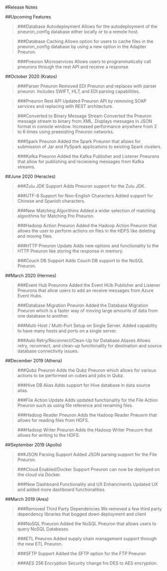 #Release Notes

##Upcoming Features

> ###Database Autodeployment
Allows for the autodeployment of the pneuron_config database either locally or to a remote host. 

> ###Database Caching
> Allows option for users to cache files in the pneuron_config database by using a new option in the Adapter Pneuron. 

> ###Pneuron Microservices
> Allows users to programmatically call pneurons through the rest API and receive a response 

##October 2020 (Kratos)

> ###Parser Pneuron
> Removed EDI Pneuron and replaces with parser pneuron. Includes SWIFT, HL7, and EDI parsing capabilities.

> ###Pneuron Rest API
> Updated Pneuron API by removing SOAP services and replacing with REST architecture.

> ###Converted to Binary Message Stream
> Converted the Pneuron message stream to binary from XML. Displays messages in JSON format in console window. Increased performance anywhere from 2 to 6 times using preexisting Pneuron networks.

> ###Spark Pneuron
> Added the Spark Pneuron that allows for submission of Jar and PySpark applications to existing Spark clusters.

> ###Kafka Pneuron
> Added the Kafka Publisher and Listener Pneurons that allow for publishing and recieveing messages from Kafka streams.

##June 2020 (Heracles)

> ###Zulu JDK Support
> Adds Pneuron support for the Zulu JDK.

> ###UTF-8 Support for Non-English Characters
> Added support for Chinese and Spanish characters.

> ###New Matching Algorithms
> Added a wider selection of matching algorithms for Matching Pro Pneuron.

> ###Hadoop Action Pneuron
> Added the Hadoop Action Pneuron that allows the user to perform actions on files in the HDFS like deleting and moving files. 

> ###HTTP Pneuron Update
> Adds new options and functionality to the HTTP Pneuron like storing the response in memory.

> ###Couch DB Support
> Adds Couch DB support to the NoSQL Pneuron.

##March 2020 (Hermes)

> ###Event Hub Pneurons
> Added the Event HUb Publisher and Listener Pneurons that allow users to add an receive messages from Azure Event Hubs.

> ###Database Migration Pneuron
> Added the Database Migration Pneuron which is a faster way of moving large amounts of data from one database to another. 

> ###Multi-Host / Multi-Port Setup on Single Server. 
> Added capability to have many hosts and ports on a single server. 

> ###Auto Retry/Reconnect/Clean-Up for Database Aliases
> Allows retry, reconnect, and clean-up functionality for destination and source database connectivity issues. 

##December 2019 (Athena)

> ###Qubz Pneuron
> Adds the Qubz Pneuron which allows for various actions to be performed on cubes and jobs in Qubz.

> ###Hive DB Alias
> Adds support for Hive database in data source alias. 

> ###File Action Update
> Adds updated functionality for the File Action Pneuron such as using file reference and renaming files.

> ###Hadoop Reader Pneuron
> Adds the Hadoop Reader Pneuorn that allows for reading files from HDFS.

> ###Hadoop Writer Pneuron
> Adds the Hadoop Writer Pneuorn that allows for writing to the HDFS.

##September 2019 (Apollo)

> ###JSON Parsing Support
> Added JSON parsing support for the File Pneuron.

> ###Cloud Enabled/Docker Support
> Pneuron can now be deployed on the cloud via Docker.

> ###New Dashboard Functionality and UX Enhancments
> Updated UX and added more dashboard functionalities.

##March 2019 (Ares)

> ###Removed Third Party Dependencies
> We removed a few third party dependency libraries that bogged down deployment and client

> ###NoSQL Pneuron
> Added the NoSQL Pneuron that allows users to query NoSQL Databases. 

> ###ETL Pneuron
> Added supply chain management support through the new ETL Pneuron.

> ###SFTP Support
> Added the SFTP option for the FTP Pneuron

> ###AES 256 Encryption
> Security change fro DES to AES encryption. 
